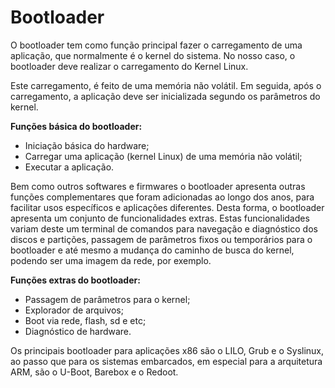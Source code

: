 # Bootloader

O bootloader tem como função principal fazer o carregamento de uma aplicação, que normalmente é o kernel do sistema. No nosso caso, o bootloader deve realizar o carregamento do Kernel Linux. 

Este carregamento, é feito de uma memória não volátil. Em seguida, após o carregamento, a aplicação deve ser inicializada segundo os parâmetros do kernel.

**Funções básica do bootloader:**

* Iniciação básica do hardware;
* Carregar uma aplicação \(kernel Linux\) de uma memória não volátil;
* Executar a aplicação.

Bem como outros softwares e firmwares o bootloader apresenta outras funções complementares que foram adicionadas ao longo dos anos, para facilitar usos específicos e aplicações diferentes. Desta forma, o bootloader apresenta um conjunto de funcionalidades extras. Estas funcionalidades variam deste um terminal de comandos para navegação e diagnóstico dos discos e partições, passagem de parâmetros fixos ou temporários para o bootloader e até mesmo a mudança do caminho de busca do kernel, podendo ser uma imagem da rede, por exemplo.

**Funções extras do bootloader:**

* Passagem de parâmetros para o kernel;
* Explorador de arquivos;
* Boot via rede, flash, sd e etc;
* Diagnóstico de hardware.

Os principais bootloader para aplicações x86 são o LILO, Grub e o Syslinux, ao passo que para os sistemas embarcados, em especial para a arquitetura ARM, são o U-Boot, Barebox e o Redoot.

